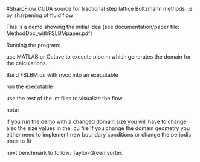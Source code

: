 #SharpFlow
CUDA source for fractional step lattice Boltzmann methods i.e. by sharpening of fluid flow

This is a demo showing the initial idea (see documentation/paper file: MethodDoc_withFSLBMpaper.pdf)

Running the program:

use MATLAB or Octave to execute pipe.m which generates the domain for the calculations.

Build FSLBM.cu with nvcc into an executable

run the executable

use the rest of the .m files to visualize the flow

note:

  If you run the demo with a changed domain size you will have to change also the size values in the .cu file
  If you change the domain geometry you either need to implement new boundary conditions or change the periodic ones to fit
  
  next benchmark to follow: Taylor-Green vortex
